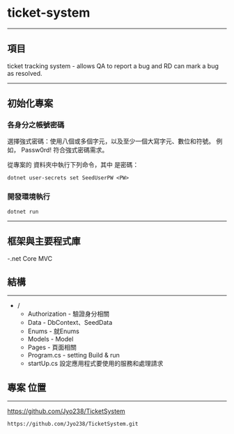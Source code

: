 # ticket-system

---

## 項目

ticket tracking system -  allows QA to report a bug and RD can mark a bug as resolved.

---

## 初始化專案

### 各身分之帳號密碼
選擇強式密碼：使用八個或多個字元，以及至少一個大寫字元、數位和符號。 例如， Passw0rd! 符合強式密碼需求。

從專案的 資料夾中執行下列命令，其中 <PW> 是密碼：
```shell
dotnet user-secrets set SeedUserPW <PW>
```

### 開發環境執行

```shell
dotnet run
```

---


## 框架與主要程式庫

-.net Core MVC


## 結構

------

- /
  - Authorization - 驗證身分相關
  - Data - DbContext、SeedData
  - Enums - 就Enums
  - Models - Model
  - Pages - 頁面相關
  - Program.cs - setting Build & run
  - startUp.cs 設定應用程式要使用的服務和處理請求


## 專案 位置

----

https://github.com/Jyo238/TicketSystem

```
https://github.com/Jyo238/TicketSystem.git
```

